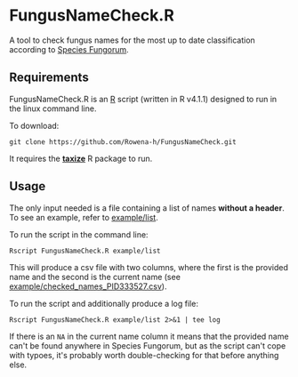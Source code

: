 # FungusNameCheck.R

A tool to check fungus names for the most up to date classification according to [Species Fungorum](http://www.speciesfungorum.org/).

## Requirements

FungusNameCheck.R is an [R](https://www.r-project.org/) script (written in R v4.1.1) designed to run in the linux command line.

To download:

```
git clone https://github.com/Rowena-h/FungusNameCheck.git
```

It requires the [**taxize**](https://github.com/ropensci/taxize) R package to run.

## Usage

The only input needed is a file containing a list of names **without a header**. To see an example, refer to [example/list](example/list).

To run the script in the command line:

```
Rscript FungusNameCheck.R example/list
```

This will produce a csv file with two columns, where the first is the provided name and the second is the current name (see [example/checked_names_PID333527.csv](example/checked_names_PID333527.csv)).

To run the script and additionally produce a log file:

```
Rscript FungusNameCheck.R example/list 2>&1 | tee log
```

If there is an `NA` in the current name column it means that the provided name can't be found anywhere in Species Fungorum, but as the script can't cope with typoes, it's probably worth double-checking for that before anything else.

